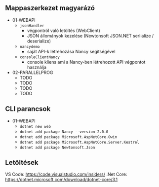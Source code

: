 ## Mappaszerkezet magyarázó

- 01-WEBAPI
    - `jsonHandler`
        - végpontról való letöltés (WebClient)
        - JSON állományok kezelése (Newtonsoft JSON.NET serlialize / deserialize)
    - `nancydemo` 
        - saját API-k létrehozása Nancy segítségével
    - `consoleClientNancy`
        - console kliens ami a Nancy-ben létrehozott API végpontot használja
- 02-PARALLELPROG
    - TODO
    - TODO
    - TODO
    - TODO

## CLI parancsok

- 01-WEBAPI
    - `dotnet new web`
    - `dotnet add package Nancy --version 2.0.0`
    - `dotnet add package Microsoft.AspNetCore.Owin`
    - `dotnet add package Microsoft.AspNetCore.Server.Kestrel`
    - `dotnet add package Newtonsoft.Json`

## Letöltések

VS Code: https://code.visualstudio.com/insiders/
.Net Core: https://dotnet.microsoft.com/download/dotnet-core/3.1